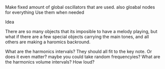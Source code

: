



Make fixed amount of global oscillators that are used. also gloabal nodes for everything
Use them when needed




Idea

There are so many objects that its imposible to have a melody playing, 
but what if there are a few special objects carrying the main tones, 
and all others are making a haromics backround.

What are the harmonics intervals? They should all fit to the key note. Or does it even matter? maybe you could take random frequencyies?
What are the harmonics volume intervals? How loud?
